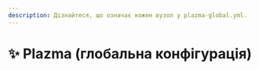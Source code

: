 ```yaml
---
description: Дізнайтеся, що означає кожен вузол у plazma-global.yml.
---
```


# ✨ Plazma (глобальна конфігурація)
